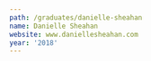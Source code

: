 ```yaml
---
path: /graduates/danielle-sheahan
name: Danielle Sheahan
website: www.daniellesheahan.com
year: '2018'
---
```


